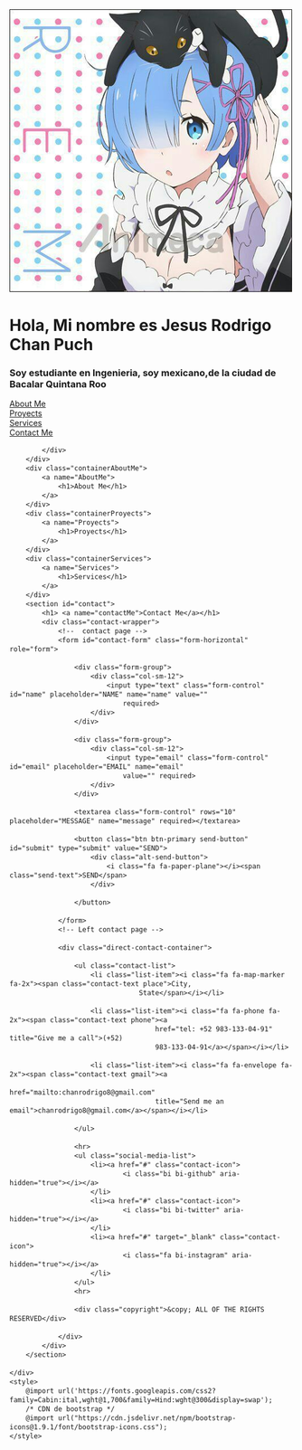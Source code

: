 <!DOCTYPE html>
<html lang="en">

<head>
    <meta charset="UTF-8">
    <meta http-equiv="X-UA-Compatible" content="IE=edge">
    <meta name="viewport" content="width=device-width, initial-scale=1.0">
    <link rel="stylesheet" href="./css/styles.css">
    <link rel="stylesheet" href="fonts/style.css">
    <!-- link de CDN de iconos de bootstrap -->
    <link rel="stylesheet" href="https://cdn.jsdelivr.net/npm/bootstrap-icons@1.9.1/font/bootstrap-icons.css">
    <title>Bibliografia JesúsChan</title>
</head>

<body>
    <div class="container">
        <div class="containerPartOne">
            <!-- <div class="image" style="background-image: url(img/RemGato.jpg);"></div> -->
            <div class="containerImg">
                <img src="img/RemGato.jpg" class="image" alt="Foto de perfil">
            </div>
            <div class="text">
                <h1 class="">Hola, Mi nombre es Jesus Rodrigo Chan Puch</h1>
                <h3>Soy estudiante en Ingenieria, soy mexicano,de la ciudad de Bacalar Quintana Roo </h3>
            </div>
            <a href="">
            </a>
            <div class="containerBottons">
                <a href="#AboutMe">
                    <div class="bottonpartOne">
                        About Me
                    </div>
                </a>
                <a href="#Proyects">
                    <div class="bottonpartOne">
                        Proyects
                    </div>
                </a>
                <a href="#Services">
                    <div class="bottonpartOne">
                        Services
                    </div>
                </a>
                <a href="#contactMe">
                    <div class="bottonpartOne">
                        Contact Me
                    </div>
                </a>

            </div>
        </div>
        <div class="containerAboutMe">
            <a name="AboutMe">
                <h1>About Me</h1>
            </a>
        </div>
        <div class="containerProyects">
            <a name="Proyects">
                <h1>Proyects</h1>
            </a>
        </div>
        <div class="containerServices">
            <a name="Services">
                <h1>Services</h1>
            </a>
        </div>
        <section id="contact">
            <h1> <a name="contactMe">Contact Me</a></h1>
            <div class="contact-wrapper">
                <!--  contact page -->
                <form id="contact-form" class="form-horizontal" role="form">

                    <div class="form-group">
                        <div class="col-sm-12">
                            <input type="text" class="form-control" id="name" placeholder="NAME" name="name" value=""
                                required>
                        </div>
                    </div>

                    <div class="form-group">
                        <div class="col-sm-12">
                            <input type="email" class="form-control" id="email" placeholder="EMAIL" name="email"
                                value="" required>
                        </div>
                    </div>

                    <textarea class="form-control" rows="10" placeholder="MESSAGE" name="message" required></textarea>

                    <button class="btn btn-primary send-button" id="submit" type="submit" value="SEND">
                        <div class="alt-send-button">
                            <i class="fa fa-paper-plane"></i><span class="send-text">SEND</span>
                        </div>

                    </button>

                </form>
                <!-- Left contact page -->

                <div class="direct-contact-container">

                    <ul class="contact-list">
                        <li class="list-item"><i class="fa fa-map-marker fa-2x"><span class="contact-text place">City,
                                    State</span></i></li>

                        <li class="list-item"><i class="fa fa-phone fa-2x"><span class="contact-text phone"><a
                                        href="tel: +52 983-133-04-91" title="Give me a call">(+52)
                                        983-133-04-91</a></span></i></li>

                        <li class="list-item"><i class="fa fa-envelope fa-2x"><span class="contact-text gmail"><a
                                        href="mailto:chanrodrigo8@gmail.com"
                                        title="Send me an email">chanrodrigo8@gmail.com</a></span></i></li>

                    </ul>

                    <hr>
                    <ul class="social-media-list">
                        <li><a href="#" class="contact-icon">
                                <i class="bi bi-github" aria-hidden="true"></i></a>
                        </li>
                        <li><a href="#" class="contact-icon">
                                <i class="bi bi-twitter" aria-hidden="true"></i></a>
                        </li>
                        <li><a href="#" target="_blank" class="contact-icon">
                                <i class="fa bi-instagram" aria-hidden="true"></i></a>
                        </li>
                    </ul>
                    <hr>

                    <div class="copyright">&copy; ALL OF THE RIGHTS RESERVED</div>

                </div>
            </div>
        </section>

    </div>
    <style>
        @import url('https://fonts.googleapis.com/css2?family=Cabin:ital,wght@1,700&family=Hind:wght@300&display=swap');
        /* CDN de bootstrap */
        @import url("https://cdn.jsdelivr.net/npm/bootstrap-icons@1.9.1/font/bootstrap-icons.css");
    </style>
</body>

</html>